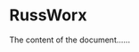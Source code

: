 # RussWorx
<html>
<head>
<title>Title of the document</title>
</head>

<body>
The content of the document......
</body>

</html>
